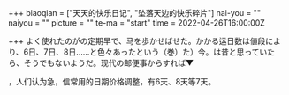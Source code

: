 +++
biaoqian = ["天天的快乐日记", "坠落天边的快乐碎片"]
nai-you = ""
naiyou = ""
picture = ""
te-ma = "start"
time = 2022-04-26T16:00:00Z

+++
よく使れたのがの定期早で、马を歩かせばせた。かかる运日数は値段により、6日、7日、8日……と色々あったという（巻）た）今。は昔と思っていたら、そうでもないようだ。现代の邮便事からすれば▼

，人们认为急，信常用的日期价格调整，有6天、8天等7天。